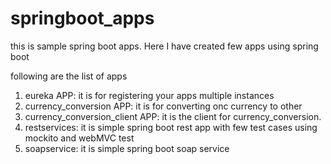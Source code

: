# springboot_apps

this is sample spring boot apps.
Here I have created few apps using spring boot 

following are the list of apps 
  1. eureka APP: it is for registering your apps multiple instances 
  2. currency_conversion APP: it is for converting onc currency to other
  3. currency_conversion_client APP: it is the client for currency_conversion.
  4. restservices: it is simple spring boot rest app with few test cases using mockito and webMVC test
  5. soapservice: it is simple spring boot soap service
